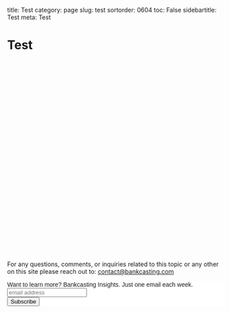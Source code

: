 ﻿title: Test
category: page
slug: test
sortorder: 0604
toc: False
sidebartitle: Test
meta: Test

# Test

<script type="text/javascript" src="https://www.gstatic.com/charts/loader.js"></script>
<script type="text/javascript">

      // Set a callback to run when the Google Visualization API is loaded.
      google.charts.load('current', {'packages':['corechart']});
      google.charts.setOnLoadCallback(drawChart);

      // Callback that creates and populates a data table, 
      // instantiates the pie chart, passes in the data and
      // draws it.
      function drawChart() {
      
        var query = new google.visualization.Query('https://docs.google.com/spreadsheets/d/1Ytnw-1tPiuoru60Nkb00ulmwezpUQz_TQai_kmK6kl0/gviz/tq?sheet=Sheet1&tq=');
        query.send(handleQueryResponse)
      }

      var options = {'title':'Dow Jones',  
                     'width':600,
                     'height':450};    

      function handleQueryResponse(response) {
        var data = response.getDataTable();
        var chart = new google.visualization.LineChart(document.getElementById('div_chart'));
        chart.draw(data, options);
      }
</script>

<div id="div_chart" align="left" style="width:600; height:450"></div>

For any questions, comments, or inquiries related to this topic or any other on this site please reach out to: contact@bankcasting.com

<!-- Begin MailChimp Signup Form -->
<link href="//cdn-images.mailchimp.com/embedcode/horizontal-slim-10_7.css" rel="stylesheet" type="text/css">
<style type="text/css">
	#mc_embed_signup{background:#fff; clear:left; font:14px Helvetica,Arial,sans-serif; width:100%;}
	/* Add your own MailChimp form style overrides in your site stylesheet or in this style block.
	   We recommend moving this block and the preceding CSS link to the HEAD of your HTML file. */
</style>
<div id="mc_embed_signup">
<form action="https://bankcasting.us17.list-manage.com/subscribe/post?u=b3b11f090db9e2871e474b005&amp;id=204a12fade" method="post" id="mc-embedded-subscribe-form" name="mc-embedded-subscribe-form" class="validate" target="_blank" novalidate>
    <div id="mc_embed_signup_scroll">
	<label for="mce-EMAIL">Want to learn more? Bankcasting Insights. Just one email each week.</label>
	<input type="email" value="" name="EMAIL" class="email" id="mce-EMAIL" placeholder="email address" required>
    <!-- real people should not fill this in and expect good things - do not remove this or risk form bot signups-->
    <div style="position: absolute; left: -5000px;" aria-hidden="true"><input type="text" name="b_b3b11f090db9e2871e474b005_204a12fade" tabindex="-1" value=""></div>
    <div class="clear"><input type="submit" value="Subscribe" name="subscribe" id="mc-embedded-subscribe" class="button"></div>
    </div>
</form>
</div>

<!--End mc_embed_signup-->